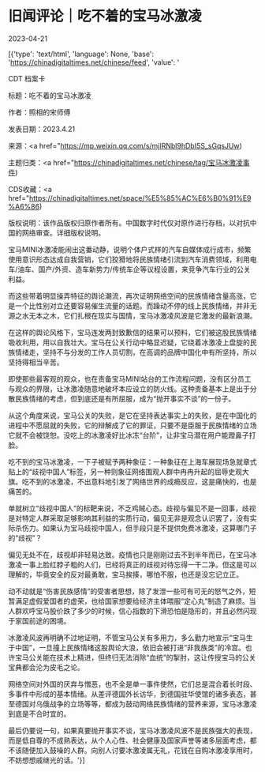 # 旧闻评论｜吃不着的宝马冰激凌

2023-04-21

[{'type': 'text/html', 'language': None, 'base': 'https://chinadigitaltimes.net/chinese/feed', 'value': '

CDT 档案卡

标题：吃不着的宝马冰激凌

作者：照相的宋师傅

发表日期：2023.4.21

来源：<a href="https://mp.weixin.qq.com/s/mjIRNbl9hDbI5S_sGqsJUw)

主题归类：<a href="https://chinadigitaltimes.net/chinese/tag/宝马冰激凌事件)

CDS收藏：<a href="https://chinadigitaltimes.net/space/%E5%85%AC%E6%B0%91%E9%A6%86)

版权说明：该作品版权归原作者所有。中国数字时代仅对原作进行存档，以对抗中国的网络审查。详细版权说明。





宝马MINI冰激凌能闹出这番动静，说明个体户式样的汽车自媒体成行成市，频繁使用意识形态达成自我营销，它们狡猾地将民族情绪引流到汽车消费领域，利用电车/油车、国产/外资、造车新势力/传统车企等议程设置，来竞争汽车行业的公关利益。

而这些带着明显操弄特征的舆论潮流，再次证明网络空间的民族情绪含量高涨，它是一个比性别对立还要容易催生流量的话题。而躁动不停的线上民族情绪，并非无源之水无本之木，它们扎根在现实与国情，宝马冰激凌风波是它激发的最新浪潮。

在这样的舆论风格下，宝马连发两封致歉信的结果可以预料，它们被这股民族情绪吸收利用，用以自我壮大。宝马在公关行动中略显迟疑，它绕着冰激凌上盘旋的民族情绪走，坚持不与分发的工作人员切割，在高调的品牌中国化中有所坚持，所以坚持得相当辛苦。

即使那些最客观的观众，也在责备宝马MINI站台的工作流程问题，没有区分员工与观众的界限，让冰激凌随意地破坏本应设立的防火线。这种责备基本上是出于分散民族情绪的考虑，但到底还是有所屈服，成为“抛开事实不谈”的一份子。

从这个角度来说，宝马公关的失败，是它在坚持表达事实上的失败，是在中国化的进程中不愿屈就的失败，它的辩解成了它的罪证，只要不是臣服于民族情绪的立场它就不会被饶恕。没吃上的冰激凌好比冰冻“台阶”，让非宝马潜在用户能蹬鼻子打脸。

吃不到的宝马冰激凌，一下子被赋予两种象征：一种象征在上海车展现场急就章式贴上的“歧视中国人”标签，另一种则象征网络围观人群中冉冉升起的屈辱史观大旗。吃不到的冰激凌，不出意料地引发了网络世界的成瘾反应，这是痛快的，也是痛苦的。

单就树立“歧视中国人”的标靶来说，不乏鸡贼心态。歧视与偏见不是一回事，歧视是对特定人群采取足够影响其利益的实质行动，偏见无非是观念认识罢了，没有实际杀伤力。如果认为宝马歧视中国人，但手段只是不提供免费冰激凌，这算哪门子的“歧视”？

偏见无处不在，歧视却非轻易达致。疫情也只是刚刚过去不到半年而已，在宝马冰激凌一事上脸红脖子粗的人们，已经将真正的歧视对待忘得一干二净。但这是可以理解的，毕竟安全的反对最勇敢，宝马挨揍，哪怕不服，也还是没忘记立正。

动不动就是“伤害民族感情”的受害者思想，除了发泄一些可有可无的怒气之外，短暂满足虚假爱国者的虚荣，也给国家想要给经济主体喂服“定心丸”制造了麻烦。当人群欢呼宝马股价跌了多少的时候，信心指数的下滑恐怕是隐形的，并且必然闪现于家国前途的困境。

冰激凌风波再明确不过地证明，不管宝马公关有多用力，多么勤力地宣示“宝马生于中国”，一旦撞上民族情绪这股舆论大浪，依旧会被打进“非我族类”的冷宫。也许宝马公关能在技术上精进，但终归无法消除“血统”的掣肘，这让传授宝马的公关宝典都会沦为皮毛之论。

网络空间对外国的厌弃与憎恶，也不全是单一事件使然，它们总是混合着长时段、多事件中形成的基本情绪。从差评德国外长访华，到德国驻华使馆的诸多表态，甚至德国对乌俄战争的立场等等，都成为鼓动网络民族情绪的营养来源，宝马冰激凌到底是不合时宜的。

最后仍要说一句，如果真要抛开事实不谈，宝马冰激凌风波不是民族强大的表现，而是低自尊的不成熟表达，从个人心性、社会健康及国家声誉等诸多层面考虑，都不该随便加入鼓噪的人群。向别人讨要冰激凌属无礼，花钱在自购冰激凌享用时，不妨想想戚继光的话。'}]